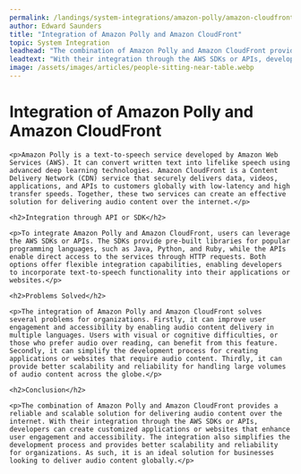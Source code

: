 ```yaml
---
permalink: /landings/system-integrations/amazon-polly/amazon-cloudfront
author: Edward Saunders
title: "Integration of Amazon Polly and Amazon CloudFront"
topic: System Integration
leadhead: "The combination of Amazon Polly and Amazon CloudFront provides a reliable and scalable solution for delivering audio content over the internet"
leadtext: "With their integration through the AWS SDKs or APIs, developers can create customized applications or websites that enhance user engagement and accessibility. The integration also simplifies the development process and provides better scalability and reliability for organizations. As such, it is an ideal solution for businesses looking to deliver audio content globally."
image: /assets/images/articles/people-sitting-near-table.webp
---
```

<div class="arttext">
	<h1>Integration of Amazon Polly and Amazon CloudFront</h1>

	<p>Amazon Polly is a text-to-speech service developed by Amazon Web Services (AWS). It can convert written text into lifelike speech using advanced deep learning technologies. Amazon CloudFront is a Content Delivery Network (CDN) service that securely delivers data, videos, applications, and APIs to customers globally with low-latency and high transfer speeds. Together, these two services can create an effective solution for delivering audio content over the internet.</p>

	<h2>Integration through API or SDK</h2>

	<p>To integrate Amazon Polly and Amazon CloudFront, users can leverage the AWS SDKs or APIs. The SDKs provide pre-built libraries for popular programming languages, such as Java, Python, and Ruby, while the APIs enable direct access to the services through HTTP requests. Both options offer flexible integration capabilities, enabling developers to incorporate text-to-speech functionality into their applications or websites.</p>

	<h2>Problems Solved</h2>

	<p>The integration of Amazon Polly and Amazon CloudFront solves several problems for organizations. Firstly, it can improve user engagement and accessibility by enabling audio content delivery in multiple languages. Users with visual or cognitive difficulties, or those who prefer audio over reading, can benefit from this feature. Secondly, it can simplify the development process for creating applications or websites that require audio content. Thirdly, it can provide better scalability and reliability for handling large volumes of audio content across the globe.</p>

	<h2>Conclusion</h2>

	<p>The combination of Amazon Polly and Amazon CloudFront provides a reliable and scalable solution for delivering audio content over the internet. With their integration through the AWS SDKs or APIs, developers can create customized applications or websites that enhance user engagement and accessibility. The integration also simplifies the development process and provides better scalability and reliability for organizations. As such, it is an ideal solution for businesses looking to deliver audio content globally.</p>

</div>